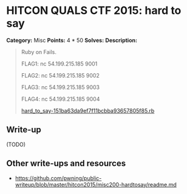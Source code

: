 # HITCON QUALS CTF 2015: hard to say

**Category:** Misc
**Points:** 4 * 50
**Solves:** 
**Description:**

> Ruby on Fails.
>
> FLAG1: nc 54.199.215.185 9001
>
> FLAG2: nc 54.199.215.185 9002
>
> FLAG3: nc 54.199.215.185 9003
>
> FLAG4: nc 54.199.215.185 9004
> 
> [hard_to_say-151ba63da9ef7f11bcbba93657805f85.rb](hard_to_say-151ba63da9ef7f11bcbba93657805f85.rb)


## Write-up

(TODO)

## Other write-ups and resources

* <https://github.com/pwning/public-writeup/blob/master/hitcon2015/misc200-hardtosay/readme.md>
